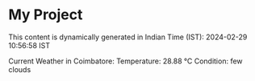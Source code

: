 # My Project

This content is dynamically generated in Indian Time (IST): 2024-02-29 10:56:58 IST


Current Weather in Coimbatore:
Temperature: 28.88 °C
Condition: few clouds

